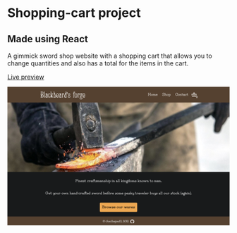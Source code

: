 # Shopping-cart project

## Made using React

A gimmick sword shop website with a shopping cart that allows you to change quantities and also has a total for the items in the cart.

<a href="https://jonthejon10.github.io/shopping-cart/">Live preview</a>

<img src="src/images/project-preview.png" alt="">